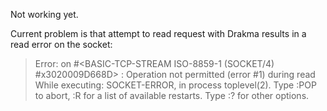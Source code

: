 
Not working yet.

Current problem is that attempt to read request with Drakma results in a read error on the socket:

> Error: on #<BASIC-TCP-STREAM ISO-8859-1 (SOCKET/4) #x3020009D668D> : 
>        Operation not permitted (error #1) during read
> While executing: SOCKET-ERROR, in process toplevel(2).
> Type :POP to abort, :R for a list of available restarts.
> Type :? for other options.
